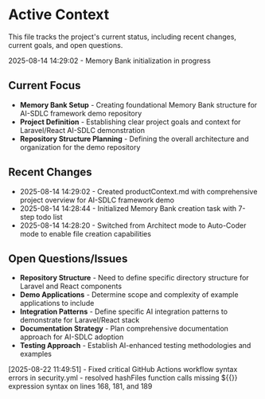 # Active Context

This file tracks the project's current status, including recent changes, current goals, and open questions.

2025-08-14 14:29:02 - Memory Bank initialization in progress

## Current Focus

* **Memory Bank Setup** - Creating foundational Memory Bank structure for AI-SDLC framework demo repository
* **Project Definition** - Establishing clear project goals and context for Laravel/React AI-SDLC demonstration
* **Repository Structure Planning** - Defining the overall architecture and organization for the demo repository

## Recent Changes

* 2025-08-14 14:29:02 - Created productContext.md with comprehensive project overview for AI-SDLC framework demo
* 2025-08-14 14:28:44 - Initialized Memory Bank creation task with 7-step todo list
* 2025-08-14 14:28:20 - Switched from Architect mode to Auto-Coder mode to enable file creation capabilities

## Open Questions/Issues

* **Repository Structure** - Need to define specific directory structure for Laravel and React components
* **Demo Applications** - Determine scope and complexity of example applications to include
* **Integration Patterns** - Define specific AI integration patterns to demonstrate for Laravel/React stack
* **Documentation Strategy** - Plan comprehensive documentation approach for AI-SDLC adoption
* **Testing Approach** - Establish AI-enhanced testing methodologies and examples


[2025-08-22 11:49:51] - Fixed critical GitHub Actions workflow syntax errors in security.yml - resolved hashFiles function calls missing ${{}} expression syntax on lines 168, 181, and 189